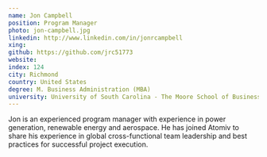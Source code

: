 ```yaml
---
name: Jon Campbell
position: Program Manager
photo: jon-campbell.jpg
linkedin: http://www.linkedin.com/in/jonrcampbell
xing: 
github: https://github.com/jrc51773
website: 
index: 124
city: Richmond
country: United States
degree: M. Business Administration (MBA)
university: University of South Carolina - The Moore School of Business
---
```

Jon is an experienced program manager with experience in power generation, renewable energy and aerospace. He has joined Atomiv to share his experience in global cross-functional team leadership and best practices for successful project execution.
